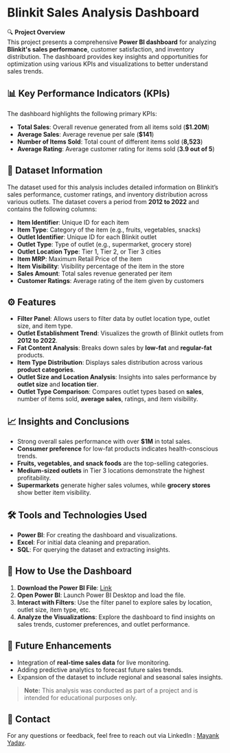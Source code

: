 # Blinkit Sales Analysis Dashboard

🔍 **Project Overview**  
This project presents a comprehensive **Power BI dashboard** for analyzing **Blinkit's sales performance**, customer satisfaction, and inventory distribution. The dashboard provides key insights and opportunities for optimization using various KPIs and visualizations to better understand sales trends.

## 📊 **Key Performance Indicators (KPIs)**  
The dashboard highlights the following primary KPIs:

- **Total Sales**: Overall revenue generated from all items sold (**$1.20M**)
- **Average Sales**: Average revenue per sale (**$141**)
- **Number of Items Sold**: Total count of different items sold (**8,523**)
- **Average Rating**: Average customer rating for items sold (**3.9 out of 5**)

## 📁 **Dataset Information**
The dataset used for this analysis includes detailed information on Blinkit’s sales performance, customer ratings, and inventory distribution across various outlets. The dataset covers a period from **2012 to 2022** and contains the following columns:

- **Item Identifier**: Unique ID for each item
- **Item Type**: Category of the item (e.g., fruits, vegetables, snacks)
- **Outlet Identifier**: Unique ID for each Blinkit outlet
- **Outlet Type**: Type of outlet (e.g., supermarket, grocery store)
- **Outlet Location Type**: Tier 1, Tier 2, or Tier 3 cities
- **Item MRP**: Maximum Retail Price of the item
- **Item Visibility**: Visibility percentage of the item in the store
- **Sales Amount**: Total sales revenue generated per item
- **Customer Ratings**: Average rating of the item given by customers

## ⚙️ **Features**
- **Filter Panel**: Allows users to filter data by outlet location type, outlet size, and item type.
- **Outlet Establishment Trend**: Visualizes the growth of Blinkit outlets from **2012 to 2022**.
- **Fat Content Analysis**: Breaks down sales by **low-fat** and **regular-fat** products.
- **Item Type Distribution**: Displays sales distribution across various **product categories**.
- **Outlet Size and Location Analysis**: Insights into sales performance by **outlet size** and **location tier**.
- **Outlet Type Comparison**: Compares outlet types based on **sales**, number of items sold, **average sales**, ratings, and item visibility.

## 📈 **Insights and Conclusions**
- Strong overall sales performance with over **$1M** in total sales.
- **Consumer preference** for low-fat products indicates health-conscious trends.
- **Fruits, vegetables, and snack foods** are the top-selling categories.
- **Medium-sized outlets** in Tier 3 locations demonstrate the highest profitability.
- **Supermarkets** generate higher sales volumes, while **grocery stores** show better item visibility.

## 🛠️ **Tools and Technologies Used**
- **Power BI**: For creating the dashboard and visualizations.
- **Excel**: For initial data cleaning and preparation.
- **SQL**: For querying the dataset and extracting insights.

## 🚀 **How to Use the Dashboard**
1. **Download the Power BI File**: [Link](https://github.com/mayankyadav23/Blink-It-Analysis-Report/blinkit-PBI-Dashboard)
2. **Open Power BI**: Launch Power BI Desktop and load the file.
3. **Interact with Filters**: Use the filter panel to explore sales by location, outlet size, item type, etc.
4. **Analyze the Visualizations**: Explore the dashboard to find insights on sales trends, customer preferences, and outlet performance.

## 📝 **Future Enhancements**
- Integration of **real-time sales data** for live monitoring.
- Adding predictive analytics to forecast future sales trends.
- Expansion of the dataset to include regional and seasonal sales insights.

> **Note:** This analysis was conducted as part of a project and is intended for educational purposes only.

## 📧 **Contact**
For any questions or feedback, feel free to reach out via LinkedIn : [Mayank Yadav](https://linkedin.com/in/mayankyadv).

